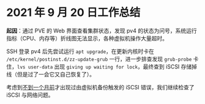 # 2021 年 9 月 20 日工作总结

**起因**：通过 PVE 的 Web 界面查看集群状态，发现 pv4 的状态为问号，系统运行指标（CPU、内存等）折线图无法显示，各种虚拟机操作大量超时。

SSH 登录 pv4 后先尝试运行 `apt upgrade`，在更新内核时卡在 `/etc/kernel/postinst.d/zz-update-grub` 一行，进一步排查发现 `grub-probe` 卡住，`lvs user-data` 出现 `giving up waiting for lock`，最终查到 iSCSI 存储掉线（但是过了一会它又自己恢复了）。

考虑到[不到一个月前](2021-08-28.md)才出现过由虚拟机备份触发的 iSCSI 错误，我们继续检查了 iSCSI 与网络问题。
